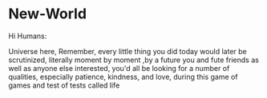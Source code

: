 # New-World

Hi Humans:

Universe here, Remember, every little thing you did today would later be scrutinized, literally moment by moment ,by a future you and fute friends as well as anyone else interested, you'd all be looking for a number of qualities, especially patience, kindness, and love, during this game of games and test of tests called life

